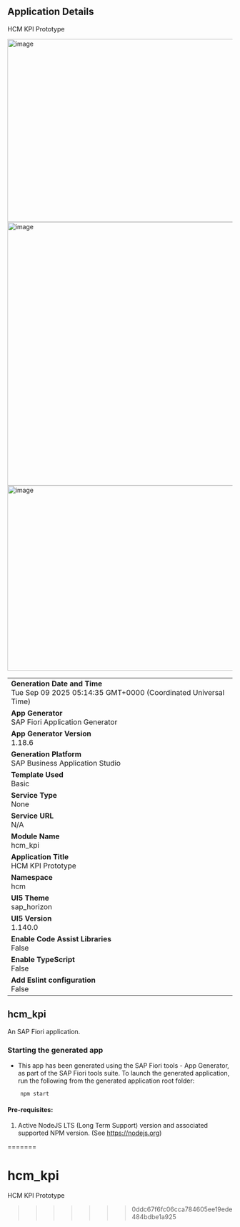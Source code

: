 
## Application Details

HCM KPI Prototype

<img width="1366" height="410" alt="image" src="https://github.com/user-attachments/assets/ef3c04bf-d96b-41c6-9ac1-747159f1823b" />
<img width="1365" height="590" alt="image" src="https://github.com/user-attachments/assets/ada751e7-209c-444d-9fd0-75a71ecc80fc" />
<img width="1366" height="415" alt="image" src="https://github.com/user-attachments/assets/a21b1206-0d8d-46f1-b185-524e90a65d0f" />



|               |
| ------------- |
|**Generation Date and Time**<br>Tue Sep 09 2025 05:14:35 GMT+0000 (Coordinated Universal Time)|
|**App Generator**<br>SAP Fiori Application Generator|
|**App Generator Version**<br>1.18.6|
|**Generation Platform**<br>SAP Business Application Studio|
|**Template Used**<br>Basic|
|**Service Type**<br>None|
|**Service URL**<br>N/A|
|**Module Name**<br>hcm_kpi|
|**Application Title**<br>HCM KPI Prototype|
|**Namespace**<br>hcm|
|**UI5 Theme**<br>sap_horizon|
|**UI5 Version**<br>1.140.0|
|**Enable Code Assist Libraries**<br>False|
|**Enable TypeScript**<br>False|
|**Add Eslint configuration**<br>False|

## hcm_kpi

An SAP Fiori application.

### Starting the generated app

-   This app has been generated using the SAP Fiori tools - App Generator, as part of the SAP Fiori tools suite.  To launch the generated application, run the following from the generated application root folder:

```
    npm start
```

#### Pre-requisites:

1. Active NodeJS LTS (Long Term Support) version and associated supported NPM version.  (See https://nodejs.org)


=======
# hcm_kpi
HCM KPI Prototype
>>>>>>> 0ddc67f6fc06cca784605ee19ede484bdbe1a925
